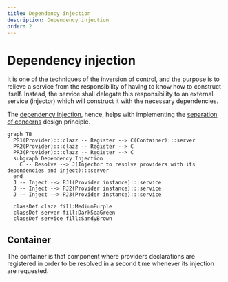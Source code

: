 ```yaml
---
title: Dependency injection
description: Dependency injection
order: 2
---
```


# Dependency injection

It is one of the techniques of the inversion of control, and the purpose is to relieve a service from the responsibility
of having to know how to construct itself. Instead, the service shall delegate this responsibility to an external
service (injector) which will construct it with the necessary dependencies.

The [dependency injection](https://en.wikipedia.org/wiki/Dependency_injection), hence, helps with implementing the 
[separation of concerns](https://en.wikipedia.org/wiki/Separation_of_concerns) design principle.

```mermaid
graph TB
  PR1(Provider):::clazz -- Register --> C(Container):::server
  PR2(Provider):::clazz -- Register --> C
  PR3(Provider):::clazz -- Register --> C
  subgraph Dependency Injection
    C -- Resolve --> J(Injector to resolve providers with its dependencies and inject):::server
  end
  J -- Inject --> PJ1(Provider instance):::service
  J -- Inject --> PJ2(Provider instance):::service
  J -- Inject --> PJ3(Provider instance):::service
  
  classDef clazz fill:MediumPurple
  classDef server fill:DarkSeaGreen
  classDef service fill:SandyBrown
```

## Container

The container is that component where providers declarations are registered in order to be resolved in a second time 
whenever its injection are requested.

